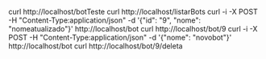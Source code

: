 curl http://localhost/botTeste
curl http://localhost/listarBots
curl -i -X POST -H "Content-Type:application/json" -d '{"id": "9", "nome": "nomeatualizado"}' http://localhost/bot
curl http://localhost/bot/9
curl -i -X POST -H "Content-Type:application/json" -d '{"nome": "novobot"}' http://localhost/bot
curl http://localhost/bot/9/deleta


